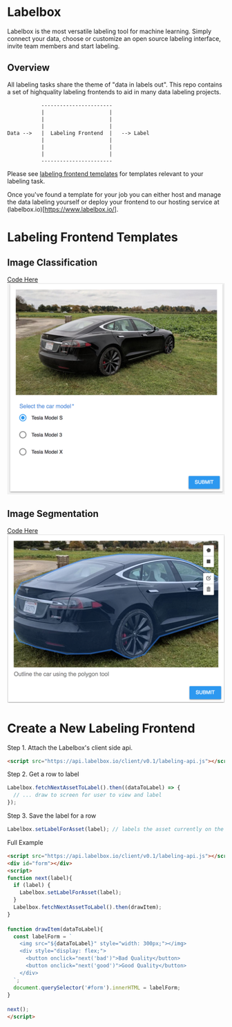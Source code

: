 # Labelbox
Labelbox is the most versatile labeling tool for machine learning. Simply connect your data, choose or customize an open source labeling interface, invite team members and start labeling.

## Overview
All labeling tasks share the theme of "data in labels out". This repo contains a set of highquality labeling frontends to aid in many data labeling projects.

```
           -----------------------
           |                     |
           |                     |
           |                     |
Data -->   |  Labeling Frontend  |   --> Label
           |                     |
           |                     |
           |                     |
           -----------------------
```

Please see [labeling frontend templates](#labeling-frontend-templates) for templates relevant to your labeling task.

Once you've found a template for your job you can either host and manage the data labeling yourself or deploy your frontend to our hosting service at (labelbox.io)[https://www.labelbox.io/].


# Labeling Frontend Templates

## Image Classification

[Code Here](https://github.com/Labelbox/Labelbox/tree/master/templates/image-classification)
![images/classification.png](./images/classification.png)

## Image Segmentation

[Code Here](https://github.com/Labelbox/Labelbox/tree/master/templates/image-segmentation)
![images/segmentation.png](./images/segmentation.png)


# Create a New Labeling Frontend

Step 1. Attach the Labelbox's client side api.

```html
<script src="https://api.labelbox.io/client/v0.1/labeling-api.js"></script>
```

Step 2. Get a row to label

```javascript
Labelbox.fetchNextAssetToLabel().then((dataToLabel) => {
  // ... draw to screen for user to view and label
});
```

Step 3. Save the label for a row

```javascript
Labelbox.setLabelForAsset(label); // labels the asset currently on the screen
```

Full Example

```html
<script src="https://api.labelbox.io/client/v0.1/labeling-api.js"></script>
<div id="form"></div>
<script>
function next(label){
  if (label) {
    Labelbox.setLabelForAsset(label);
  }
  Labelbox.fetchNextAssetToLabel().then(drawItem);
}

function drawItem(dataToLabel){
  const labelForm = `
    <img src="${dataToLabel}" style="width: 300px;"></img>
    <div style="display: flex;">
      <button onclick="next('bad')">Bad Quality</button>
      <button onclick="next('good')">Good Quality</button>
    </div>
  `;
  document.querySelector('#form').innerHTML = labelForm;
}

next();
</script>
```
